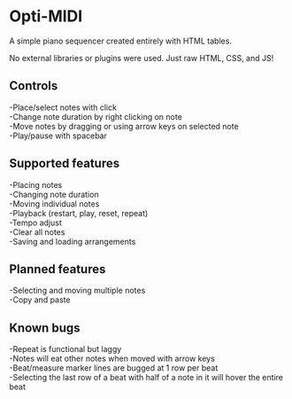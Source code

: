 # Opti-MIDI
A simple piano sequencer created entirely with HTML tables.

No external libraries or plugins were used. Just raw HTML, CSS, and JS!

## Controls
-Place/select notes with click\
-Change note duration by right clicking on note\
-Move notes by dragging or using arrow keys on selected note\
-Play/pause with spacebar

## Supported features
-Placing notes\
-Changing note duration\
-Moving individual notes\
-Playback (restart, play, reset, repeat)\
-Tempo adjust\
-Clear all notes\
-Saving and loading arrangements

## Planned features
-Selecting and moving multiple notes\
-Copy and paste

## Known bugs
-Repeat is functional but laggy\
-Notes will eat other notes when moved with arrow keys\
-Beat/measure marker lines are bugged at 1 row per beat\
-Selecting the last row of a beat with half of a note in it will hover the entire beat
